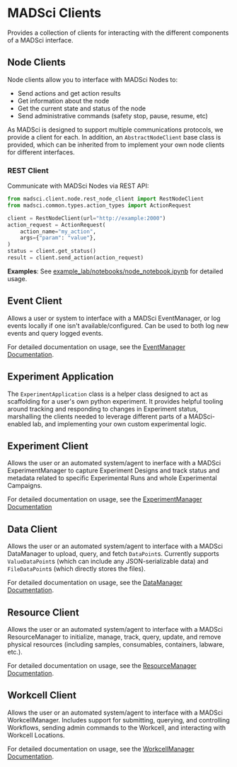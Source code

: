 # MADSci Clients

Provides a collection of clients for interacting with the different components of a MADSci interface.

## Node Clients

Node clients allow you to interface with MADSci Nodes to:

- Send actions and get action results
- Get information about the node
- Get the current state and status of the node
- Send administrative commands (safety stop, pause, resume, etc)

As MADSci is designed to support multiple communications protocols, we provide a client for each. In addition, an `AbstractNodeClient` base class is provided, which can be inherited from to implement your own node clients for different interfaces.

### REST Client

Communicate with MADSci Nodes via REST API:

```python
from madsci.client.node.rest_node_client import RestNodeClient
from madsci.common.types.action_types import ActionRequest

client = RestNodeClient(url="http://example:2000")
action_request = ActionRequest(
    action_name="my_action",
    args={"param": "value"},
)
status = client.get_status()
result = client.send_action(action_request)
```

**Examples**: See [example_lab/notebooks/node_notebook.ipynb](../../example_lab/notebooks/node_notebook.ipynb) for detailed usage.

## Event Client

Allows a user or system to interface with a MADSci EventManager, or log events locally if one isn't available/configured. Can be used to both log new events and query logged events.

For detailed documentation on usage, see the [EventManager Documentation](../madsci_event_manager/README.md).

## Experiment Application

The `ExperimentApplication` class is a helper class designed to act as scaffolding for a user's own python experiment. It provides helpful tooling around tracking and responding to changes in Experiment status, marshalling the clients needed to leverage different parts of a MADSci-enabled lab, and implementing your own custom experimental logic.

## Experiment Client

Allows the user or an automated system/agent to inerface with a MADSci ExperimentManager to capture Experiment Designs and track status and metadata related to specific Experimental Runs and whole Experimental Campaigns.

For detailed documentation on usage, see the [ExperimentManager Documentation](../madsci_experiment_manager/README.md)

## Data Client

Allows the user or an automated system/agent to interface with a MADSci DataManager to upload, query, and fetch `DataPoint`s. Currently supports `ValueDataPoint`s (which can include any JSON-serializable data) and `FileDataPoint`s (which directly stores the files).

For detailed documentation on usage, see the [DataManager Documentation](../madsci_data_manager/README.md).

## Resource Client

Allows the user or an automated system/agent to interface with a MADSci ResourceManager to initialize, manage, track, query, update, and remove physical resources (including samples, consumables, containers, labware, etc.).

For detailed documentation on usage, see the [ResourceManager Documentation](../madsci_resource_manager/README.md).

## Workcell Client

Allows the user or an automated system/agent to interface with a MADSci WorkcellManager. Includes support for submitting, querying, and controlling Workflows, sending admin commands to the Workcell, and interacting with Workcell Locations.

For detailed documentation on usage, see the [WorkcellManager Documentation](../madsci_workcell_manager/README.md).
